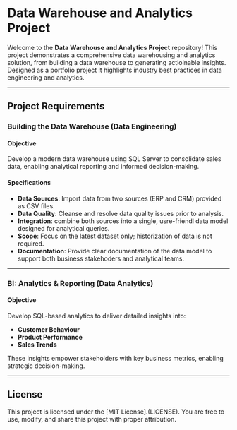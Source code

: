 # Data Warehouse and Analytics Project

Welcome to the **Data Warehouse and Analytics Project** repository!
This project demonstrates a comprehensive data warehousing and analytics solution, from building a data warehouse to generating actioinable insights. Designed as a portfolio project it highlights industry best practices in data engineering and analytics.

---

## Project Requirements

### Building the Data Warehouse (Data Engineering)

#### Objective
Develop a modern data warehouse using SQL Server to consolidate sales data, enabling analytical reporting and informed decision-making.

#### Specifications
- **Data Sources**: Import data from two sources (ERP and CRM) provided as CSV files.
- **Data Quality**: Cleanse and resolve data quality issues prior to analysis.
- **Integration**: combine both sources into a single, usre-friendl data model designed for analytical queries.
- **Scope**: Focus on the latest dataset only; historization of data is not required.
- **Documentation**: Provide clear documentation of the data model to support both business stakehoders and analytical teams.

---

### BI: Analytics & Reporting (Data Analytics)

#### Objective
Develop SQL-based analytics to deliver detailed insights into:
- **Customer Behaviour**
- **Product Performance**
- **Sales Trends**

These insights empower stakeholders with key business metrics, enabling strategic decision-making.

---

## License

This project is licensed under the [MIT License].(LICENSE). You are free to use, modify, and share this project with proper attribution.
